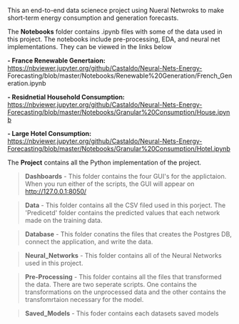 This an end-to-end data scienece project using Nueral Netwroks to make short-term energy consumption and generation forecasts. 

The **Notebooks** folder contains .ipynb files with some of the data used in this project. The notebooks include pre-processing, EDA, and neural net implementations. They can be viewed in the links below 
  
**- France Renewable Genertaion:** https://nbviewer.jupyter.org/github/Castaldo/Neural-Nets-Energy-                     Forecasting/blob/master/Notebooks/Renewable%20Generation/French_Generation.ipynb

**- Residnetial Household Consumption:** https://nbviewer.jupyter.org/github/Castaldo/Neural-Nets-Energy-Forecasting/blob/master/Notebooks/Granular%20Consumption/House.ipynb

**- Large Hotel Consumption:** https://nbviewer.jupyter.org/github/Castaldo/Neural-Nets-Energy-Forecasting/blob/master/Notebooks/Granular%20Consumption/Hotel.ipynb

The **Project** contains all the Python implementation of the project. 

> **Dashboards** - This folder contains the four GUI's for the applictaion. When you run either of the scripts, the GUI will appear on http://127.0.0.1:8050/

> **Data** - This folder contains all the CSV filed used in this porject. The 'Predicetd' folder contains the predicted values that each network made on the training data.

> **Database** - This folder conatins the files that creates the Postgres DB, connect the application, and write the data.

> **Neural_Networks** - This folder contains all of the Neural Networks used in this project.

> **Pre-Processing** - This folder contains all the files that transformed the data. There are two seperate scripts. One contains the transformations on the unprocessed data and the other contains the transfomrtaion necessary for the model.

> **Saved_Models** - This foder contains each datasets saved models

